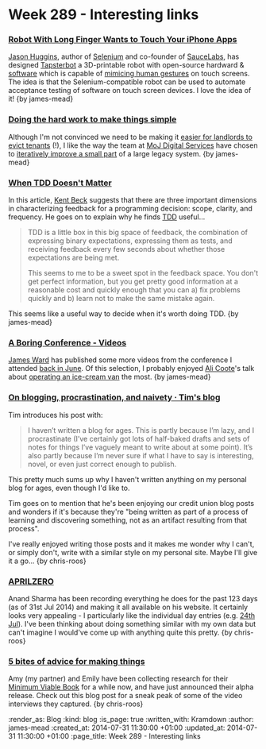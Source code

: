 Week 289 - Interesting links
============================

### [Robot With Long Finger Wants to Touch Your iPhone Apps](http://www.wired.com/2013/08/tapster/)

[Jason Huggins][], author of [Selenium][] and co-founder of [SauceLabs][], has designed [Tapsterbot][] a 3D-printable robot with open-source hardward & [software][] which is capable of [mimicing human gestures][] on touch screens. The idea is that the Selenium-compatible robot can be used to automate acceptance testing of software on touch screen devices. I love the idea of it! {by james-mead}


### [Doing the hard work to make things simple](https://gds.blog.gov.uk/2014/07/28/doing-the-hard-work-to-make-things-simple/)

Although I'm not convinced we need to be making it [easier for landlords to evict tenants][] (!), I like the way the team at [MoJ Digital Services][] have chosen to [iteratively improve a small part][] of a large legacy system. {by james-mead}


### [When TDD Doesn't Matter](https://www.facebook.com/notes/kent-beck/when-tdd-doesnt-matter/797644973601702)

In this article, [Kent Beck][] suggests that there are three important dimensions in characterizing feedback for a programming decision: scope, clarity, and frequency. He goes on to explain why he finds [TDD][] useful...

> TDD is a little box in this big space of feedback, the combination of expressing binary expectations, expressing them as tests, and receiving feedback every few seconds about whether those expectations are being met.
>
> This seems to me to be a sweet spot in the feedback space. You don't get perfect information, but you get pretty good information at a reasonable cost and quickly enough that you can a) fix problems quickly and b) learn not to make the same mistake again.

This seems like a useful way to decide when it's worth doing TDD. {by james-mead}


### [A Boring Conference - Videos](http://boringconference.com/2014/07/13/videos/)

[James Ward][] has published some more videos from the conference I attended [back in June][]. Of this selection, I probably enjoyed [Ali Coote][]'s talk about [operating an ice-cream van][] the most. {by james-mead}


### [On blogging, procrastination, and naivety · Tim's blog](http://blog.timcowlishaw.co.uk/2014/07/09/on-blogging-procratination-and-naivety/)

Tim introduces his post with:

> I haven’t written a blog for ages. This is partly because I’m lazy, and I procrastinate (I’ve certainly got lots of half-baked drafts and sets of notes for things I’ve vaguely meant to write about at some point). It’s also partly because I’m never sure if what I have to say is interesting, novel, or even just correct enough to publish.

This pretty much sums up why I haven't written anything on my personal blog for ages, even though I'd like to.

Tim goes on to mention that he's been enjoying our credit union blog posts and wonders if it's because they're "being written as part of a process of learning and discovering something, not as an artifact resulting from that process".

I've really enjoyed writing those posts and it makes me wonder why I can't, or simply don't, write with a similar style on my personal site. Maybe I'll give it a go... {by chris-roos}


### [APRILZERO](http://aprilzero.com/)

Anand Sharma has been recording everything he does for the past 123 days (as of 31st Jul 2014) and making it all available on his website. It certainly looks very appealing - I particularly like the individual day entries (e.g. [24th Jul](http://aprilzero.com/explorer/july-2014/24/)). I've been thinking about doing something similar with my own data but can't imagine I would've come up with anything quite this pretty. {by chris-roos}


### [5 bites of advice for making things](http://minimumviablebook.com/2014/07/5-bites-of-advice/)

Amy (my partner) and Emily have been collecting research for their [Minimum Viable Book][MVB] for a while now, and have just announced their alpha release. Check out this blog post for a sneak peak of some of the video interviews they captured. {by chris-roos}


[Jason Huggins]: http://hugs.io/
[SauceLabs]: https://saucelabs.com/
[Tapsterbot]: https://www.tindie.com/products/hugs/tapster/
[Selenium]: http://www.seleniumhq.org/
[software]: https://github.com/hugs/tapsterbot
[mimicing human gestures]: https://www.youtube.com/watch?v=lbjilf5cz88
[iteratively improve a small part]: https://www.gov.uk/design-principles#fifth
[MoJ Digital Services]: https://mojdigital.blog.gov.uk/
[easier for landlords to evict tenants]: https://www.gov.uk/evicting-tenants/accelerated-possession
[Kent Beck]: http://www.threeriversinstitute.org/Kent%20Beck.htm
[TDD]: http://en.wikipedia.org/wiki/Test-driven_development
[James Ward]: http://iamjamesward.com/
[back in June]: /week-281
[Ali Coote]: https://twitter.com/alisouthsea
[operating an ice-cream van]: https://www.youtube.com/watch?v=uB9Vz3-5k_w
[MVB]: http://minimumviablebook.com/

:render_as: Blog
:kind: blog
:is_page: true
:written_with: Kramdown
:author: james-mead
:created_at: 2014-07-31 11:30:00 +01:00
:updated_at: 2014-07-31 11:30:00 +01:00
:page_title: Week 289 - Interesting links
